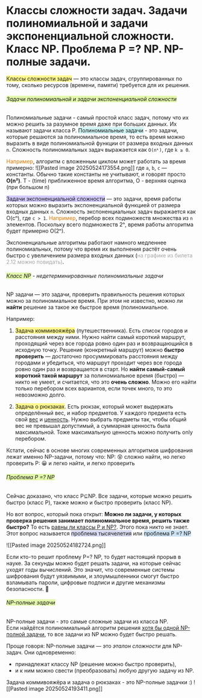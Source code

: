 # Классы сложности задач. Задачи полиномиальной и задачи экспоненциальной сложности. Класс NP. Проблема P =? NP. NP-полные задачи.

<span style="background:#fff88f">Классы сложности задач</span> — это классы задач, сгруппированных по тому, сколько ресурсов (времени, памяти) требуется для их решения.

###### <span style="background:rgba(205, 244, 105, 0.55)">Задачи полиномиальной и задачи экспоненциальной сложности</span>

Полиномиальные задачи - самый простой класс задач, потому что их можно решить за разумное время даже при больших данных. Их называют задачи класса P.
<span style="background:rgba(173, 239, 239, 0.55)">Полиномиальные задачи</span> - это задачи, которые решаются за полиномиальное время, то есть время можно выразить в виде полиномиальной функции от размера входных данных `n`.
Сложность полиномиальных задач выражается как `O(nᵏ)`, где `k ≥ 0`.

<font color="#de7802">Например</font>, алгоритм с вложенным циклом может работать за время примерно:
![[Pasted image 20250524173554.png]]
где `a`, `b`, `c` — константы. Обычно такие константы не учитывают, и говорят просто **O(n²)**.
T - (time) приближенное время алгоритма, О - верхняя оценка (при большом n)

<span style="background:#d2cbff">Задачи экспоненциальной сложности</span> — это задачи, время работы которых можно выразить экспоненциальной функцией от размера входных данных `n`. Сложность экспоненциальных задач выражается как O(cⁿ), где `c > 1`.
<font color="#de7802">Например</font>, перебор всех подмножеств множества из `n` элементов. Поскольку всего подмножеств 2ⁿ, время работы алгоритма будет примерно O(2ⁿ).

Экспоненциальные алгоритмы работают намного медленнее полиномиальных, потому что время их выполнения растёт очень быстро с увеличением размера входных данных (<font color="#a5a5a5">на графике из билета 2.12 можно повидать)</font>.

###### <span style="background:rgba(205, 244, 105, 0.55)">Класс NP</span> - недетерминированные полиномиальные задачи

NP задачи — это задачи, проверить правильность решения которых можно за полиномиальное время. При этом не известно, можно ли **найти** решение за такое же быстрое время (полиномиальное.


Например:
1. <span style="background:#fff88f">Задача коммивояжёра</span> (путешественника). Есть список городов и расстояния между ними. Нужно найти самый короткий маршрут, проходящий через все города ровно один раз и возвращающийся в исходную точку. 
	Решение (конкретный маршрут) можно **быстро проверить** — достаточно просуммировать расстояния между городами и убедиться, что маршрут проходит через все города ровно один раз и возвращается в старт.
	Но **найти самый-самый короткий такой маршрут** за полиномиальное время (быстро) — никто не умеет, и считается, что это **очень сложно**. Можно его найти только перебором всех вариантов, если точек много, то это невозможно долго. 

2. <span style="background:#fff88f">Задача о рюкзаках</span>. Есть рюкзак, который может выдержать определённый вес, и набор предметов. У каждого предмета есть свой <u>вес</u> и <u>ценность</u>. Нужно выбрать предметы так, чтобы общий вес не превышал допустимый, а суммарная ценность была максимальной.
	Тоже максимальную ценность можно получить only перебором.


Кстати, сейчас в основе многих современных алгоритмов шифрования лежат именно NP-задачи, потому что:
NP:   😵 сложно найти, но легко проверить
P:    😀 и легко найти, и легко проверить

###### <span style="background:rgba(205, 244, 105, 0.55)">Проблема P =? NP</span>
Сейчас доказано, что класс P⊆NP. Все задачи, которые можно решить быстро (класс P), также можно и быстро проверить (класс NP).

Но вот вопрос, который пока открыт:
**Можно ли задачи, у которых проверка решения занимает полиномиальное время, решить также быстро?** То есть <u>равны ли классы P и NP?</u>. Этого пока никто не знает.
Этот вопрос называется <span style="background:rgba(74, 82, 199, 0.2)">проблема тысячелетия</span> или <span style="background:rgba(5, 117, 197, 0.2)">проблема P =? NP</span>

![[Pasted image 20250524182724.png]]

Если кто-то решит проблему P=? NP, то будет настоящий прорыв в науке. За секунды можно будет решать задачи, на которые сейчас уходят годы вычислений.
Это значит, что современные системы шифрования будут уязвимыми, и злоумышленники смогут быстро взламывать пароли, цифровые подписи и другие механизмы безопасности. 🤯
###### <span style="background:rgba(205, 244, 105, 0.55)">NP-полные задачи</span>
NP-полные задачи - это самые сложные задачи из класса NP.  
Если найдётся полиномиальный алгоритм решения <u>хотя бы одной NP-полной задачи</u>, то все задачи из NP можно будет быстро решать.

Проще говоря: NP-полные задачи — это *эталон сложности* для NP-задач. Они одновременно:
- принадлежат классу NP (решение можно быстро проверить),
- и к ним можно свести (преобразовать) любую другую задачу из NP.

Задача коммивояжёра и задача о рюкзаках - это NP-полные задачки :)
![[Pasted image 20250524193411.png]]
